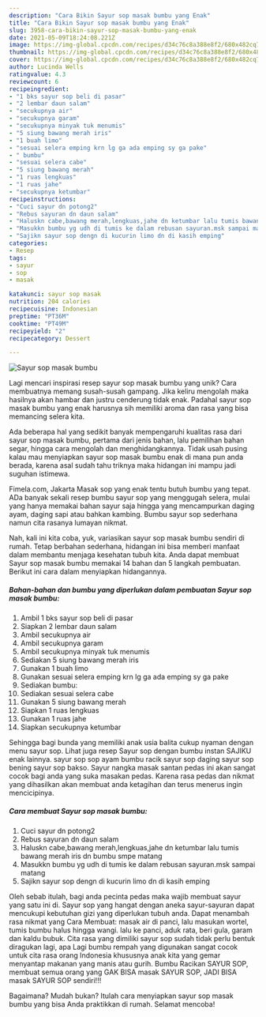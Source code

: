 ```yaml
---
description: "Cara Bikin Sayur sop masak bumbu yang Enak"
title: "Cara Bikin Sayur sop masak bumbu yang Enak"
slug: 3958-cara-bikin-sayur-sop-masak-bumbu-yang-enak
date: 2021-05-09T18:24:08.221Z
image: https://img-global.cpcdn.com/recipes/d34c76c8a388e8f2/680x482cq70/sayur-sop-masak-bumbu-foto-resep-utama.jpg
thumbnail: https://img-global.cpcdn.com/recipes/d34c76c8a388e8f2/680x482cq70/sayur-sop-masak-bumbu-foto-resep-utama.jpg
cover: https://img-global.cpcdn.com/recipes/d34c76c8a388e8f2/680x482cq70/sayur-sop-masak-bumbu-foto-resep-utama.jpg
author: Lucinda Wells
ratingvalue: 4.3
reviewcount: 6
recipeingredient:
- "1 bks sayur sop beli di pasar"
- "2 lembar daun salam"
- "secukupnya air"
- "secukupnya garam"
- "secukupnya minyak tuk menumis"
- "5 siung bawang merah iris"
- "1 buah limo"
- "sesuai selera emping krn lg ga ada emping sy ga pake"
- " bumbu"
- "sesuai selera cabe"
- "5 siung bawang merah"
- "1 ruas lengkuas"
- "1 ruas jahe"
- "secukupnya ketumbar"
recipeinstructions:
- "Cuci sayur dn potong2"
- "Rebus sayuran dn daun salam"
- "Haluskn cabe,bawang merah,lengkuas,jahe dn ketumbar lalu tumis bawang merah iris dn bumbu smpe matang"
- "Masukkn bumbu yg udh di tumis ke dalam rebusan sayuran.msk sampai matang"
- "Sajikn sayur sop dengn di kucurin limo dn di kasih emping"
categories:
- Resep
tags:
- sayur
- sop
- masak

katakunci: sayur sop masak 
nutrition: 204 calories
recipecuisine: Indonesian
preptime: "PT36M"
cooktime: "PT49M"
recipeyield: "2"
recipecategory: Dessert

---
```



![Sayur sop masak bumbu](https://img-global.cpcdn.com/recipes/d34c76c8a388e8f2/680x482cq70/sayur-sop-masak-bumbu-foto-resep-utama.jpg)

Lagi mencari inspirasi resep sayur sop masak bumbu yang unik? Cara membuatnya memang susah-susah gampang. Jika keliru mengolah maka hasilnya akan hambar dan justru cenderung tidak enak. Padahal sayur sop masak bumbu yang enak harusnya sih memiliki aroma dan rasa yang bisa memancing selera kita.

Ada beberapa hal yang sedikit banyak mempengaruhi kualitas rasa dari sayur sop masak bumbu, pertama dari jenis bahan, lalu pemilihan bahan segar, hingga cara mengolah dan menghidangkannya. Tidak usah pusing kalau mau menyiapkan sayur sop masak bumbu enak di mana pun anda berada, karena asal sudah tahu triknya maka hidangan ini mampu jadi suguhan istimewa.

Fimela.com, Jakarta Masak sop yang enak tentu butuh bumbu yang tepat. ADa banyak sekali resep bumbu sayur sop yang menggugah selera, mulai yang hanya memakai bahan sayur saja hingga yang mencampurkan daging ayam, daging sapi atau bahkan kambing. Bumbu sayur sop sederhana namun cita rasanya lumayan nikmat.


Nah, kali ini kita coba, yuk, variasikan sayur sop masak bumbu sendiri di rumah. Tetap berbahan sederhana, hidangan ini bisa memberi manfaat dalam membantu menjaga kesehatan tubuh kita. Anda dapat membuat Sayur sop masak bumbu memakai 14 bahan dan 5 langkah pembuatan. Berikut ini cara dalam menyiapkan hidangannya.

<!--inarticleads1-->

##### Bahan-bahan dan bumbu yang diperlukan dalam pembuatan Sayur sop masak bumbu:

1. Ambil 1 bks sayur sop beli di pasar
1. Siapkan 2 lembar daun salam
1. Ambil secukupnya air
1. Ambil secukupnya garam
1. Ambil secukupnya minyak tuk menumis
1. Sediakan 5 siung bawang merah iris
1. Gunakan 1 buah limo
1. Gunakan sesuai selera emping krn lg ga ada emping sy ga pake
1. Sediakan  bumbu:
1. Sediakan sesuai selera cabe
1. Gunakan 5 siung bawang merah
1. Siapkan 1 ruas lengkuas
1. Gunakan 1 ruas jahe
1. Siapkan secukupnya ketumbar


Sehingga bagi bunda yang memiliki anak usia balita cukup nyaman dengan menu sayur sop. Lihat juga resep Sayur sop dengan bumbu instan SAJIKU enak lainnya. sayur sop sop ayam bumbu racik sayur sop daging sayur sop bening sayur sop bakso. Sayur nangka masak santan pedas ini akan sangat cocok bagi anda yang suka masakan pedas. Karena rasa pedas dan nikmat yang dihasilkan akan membuat anda ketagihan dan terus menerus ingin mencicipinya. 

<!--inarticleads2-->

##### Cara membuat Sayur sop masak bumbu:

1. Cuci sayur dn potong2
1. Rebus sayuran dn daun salam
1. Haluskn cabe,bawang merah,lengkuas,jahe dn ketumbar lalu tumis bawang merah iris dn bumbu smpe matang
1. Masukkn bumbu yg udh di tumis ke dalam rebusan sayuran.msk sampai matang
1. Sajikn sayur sop dengn di kucurin limo dn di kasih emping


Oleh sebab itulah, bagi anda pecinta pedas maka wajib membuat sayur yang satu ini di. Sayur sop yang hangat dengan aneka sayur-sayuran dapat mencukupi kebutuhan gizi yang diperlukan tubuh anda. Dapat menambah rasa nikmat yang Cara Membuat: masak air di panci, lalu masukan wortel, tumis bumbu halus hingga wangi. lalu ke panci, aduk rata, beri gula, garam dan kaldu bubuk. Cita rasa yang dimiliki sayur sop sudah tidak perlu bentuk diragukan lagi, apa Lagi bumbu rempah yang digunakan sangat cocok untuk cita rasa orang Indonesia khususnya anak kita yang gemar menyantap makanan yang manis atau gurih. Bumbu Racikan SAYUR SOP, membuat semua orang yang GAK BISA masak SAYUR SOP, JADI BISA masak SAYUR SOP sendiri!!! 

Bagaimana? Mudah bukan? Itulah cara menyiapkan sayur sop masak bumbu yang bisa Anda praktikkan di rumah. Selamat mencoba!
